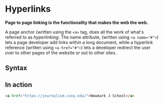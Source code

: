 # Hyperlinks
__Page to page linking is the functionality that makes the web the web.__

A page anchor (written using the `<a>` tag, does all the work of what's referred to as _hyperlinking_. The name attribute, (written using `<a name="#">`) lets a page developer add links within a long document, while a hyperlink reference (written using `<a href="#">`) lets a developer redirect the user over to other pages of the website or out to other sites.

## Syntax



## In action
```html
<a href="https://journalism.cuny.edu/">Newmark J School</a>
```

